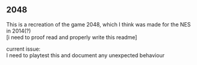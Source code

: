 ## 2048  
This is a recreation of the game 2048, which I think was made for the NES in 2014(?)   
[i need to proof read and properly write this readme]

current issue:   
    I need to playtest this and document any unexpected behaviour
